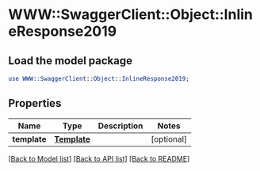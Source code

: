 # WWW::SwaggerClient::Object::InlineResponse2019

## Load the model package
```perl
use WWW::SwaggerClient::Object::InlineResponse2019;
```

## Properties
Name | Type | Description | Notes
------------ | ------------- | ------------- | -------------
**template** | [**Template**](Template.md) |  | [optional] 

[[Back to Model list]](../README.md#documentation-for-models) [[Back to API list]](../README.md#documentation-for-api-endpoints) [[Back to README]](../README.md)


